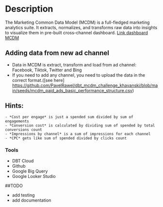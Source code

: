 

# Description
The Marketing Common Data Model (MCDM) is a full-fledged marketing analytics suite. It extracts, normalizes, and transforms raw data into insights to visualize them in pre-built cross-channel dashboard.
 [Link dashboard MCDM](https://lookerstudio.google.com/reporting/6b3ff69f-45ce-421d-a7d4-e4d35e8cfd80/page/p_jkx3k9996c)

## Adding data from new ad channel
- Data in MCDM is extract, transform and load from ad channel: Facebook, Tiktok, Twitter and Bing
- If you need to add any channel, you need to upload the data in the correct format.([see here] https://github.com/PavelRawel/dbt_mcdm_challenge_khavanski/blob/main/seeds/mcdm_paid_ads_basic_performance_structure.csv)

## Hints:
	- *Cost per engage* is just a spended sum divided by sum of engagements
	- *Conversion cost* is calculated by dividing sum of spended by total conversions count
	- *Impressions by channel* is a sum of impressions for each channel
	- *CPC* gets like sum of spended divided by clicks count

### Tools
-   DBT Cloud
-   Github
-   Google Big Query
-   Google Looker Studio


##TODO
 - add testing
 - add documentation
